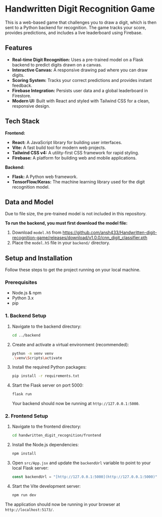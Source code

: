 # Handwritten Digit Recognition Game

This is a web-based game that challenges you to draw a digit, which is then sent to a Python backend for recognition. The game tracks your score, provides predictions, and includes a live leaderboard using Firebase.

## Features

- **Real-time Digit Recognition:** Uses a pre-trained model on a Flask backend to predict digits drawn on a canvas.
- **Interactive Canvas:** A responsive drawing pad where you can draw digits.
- **Scoring System:** Tracks your correct predictions and provides instant feedback.
- **Firebase Integration:** Persists user data and a global leaderboard in Firestore.
- **Modern UI:** Built with React and styled with Tailwind CSS for a clean, responsive design.

## Tech Stack

**Frontend:**
- **React:** A JavaScript library for building user interfaces.
- **Vite:** A fast build tool for modern web projects.
- **Tailwind CSS v4:** A utility-first CSS framework for rapid styling.
- **Firebase:** A platform for building web and mobile applications.

**Backend:**
- **Flask:** A Python web framework.
- **TensorFlow/Keras:** The machine learning library used for the digit recognition model.

## Data and Model

Due to file size, the pre-trained model is not included in this repository.

**To run the backend, you must first download the model file:**

1.  Download `model.h5` from https://github.com/ansh433/Handwritten-digit-recognition-game/releases/download/v1.0.0/cnn_digit_classifier.pth
2.  Place the `model.h5` file in your `backend/` directory.

## Setup and Installation

Follow these steps to get the project running on your local machine.

### Prerequisites

- Node.js & npm
- Python 3.x
- pip

### 1. Backend Setup

1.  Navigate to the backend directory:
    ```bash
    cd ../backend
    ```
2.  Create and activate a virtual environment (recommended):
    ```bash
    python -m venv venv
    .\venv\Scripts\activate
    ```
3.  Install the required Python packages:
    ```bash
    pip install -r requirements.txt
    ```
4.  Start the Flask server on port 5000:
    ```bash
    flask run
    ```
    Your backend should now be running at `http://127.0.0.1:5000`.

### 2. Frontend Setup

1.  Navigate to the frontend directory:
    ```bash
    cd handwritten_digit_recognition/frontend
    ```
2.  Install the Node.js dependencies:
    ```bash
    npm install
    ```
3.  Open `src/App.jsx` and update the `backendUrl` variable to point to your local Flask server:
    ```javascript
    const backendUrl = "[http://127.0.0.1:5000](http://127.0.0.1:5000)";
    ```
4.  Start the Vite development server:
    ```bash
    npm run dev
    ```
The application should now be running in your browser at `http://localhost:5173/`.